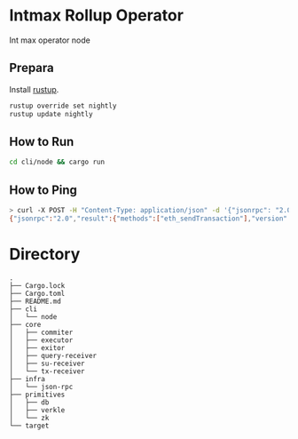 # Intmax Rollup Operator

Int max operator node

## Prepara

Install [rustup](https://www.rust-lang.org/tools/install).

```sh
rustup override set nightly
rustup update nightly
```

## How to Run
```sh
cd cli/node && cargo run
```

## How to Ping
```sh
> curl -X POST -H "Content-Type: application/json" -d '{"jsonrpc": "2.0", "method": "rpc_methods", "id": 1 }' 127.0.0.1:8081
{"jsonrpc":"2.0","result":{"methods":["eth_sendTransaction"],"version":1},"id":1}
```

# Directory
```
.
├── Cargo.lock
├── Cargo.toml
├── README.md
├── cli
│   └── node
├── core
│   ├── commiter
│   ├── executor
│   ├── exitor
│   ├── query-receiver
│   ├── su-receiver
│   └── tx-receiver
├── infra
│   └── json-rpc
├── primitives
│   ├── db
│   ├── verkle
│   └── zk
└── target
```
